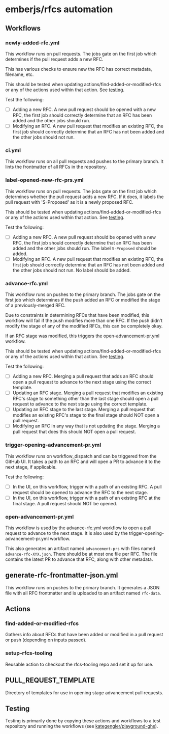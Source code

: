# emberjs/rfcs automation

## Workflows

### newly-added-rfc.yml

This workflow runs on pull requests. The jobs gate on the first job which determines
if the pull request adds a new RFC.

This has various checks to ensure new the RFC has correct metadata, filename, etc.

This should be tested when updating actions/find-added-or-modified-rfcs or any of
the actions used within that action. See [testing](#testing).

Test the following:
- [ ] Adding a new RFC. A new pull request should be opened with a new RFC, the
  first job should correctly determine that an RFC has been added and the other
  jobs should run.
- [ ] Modifying an RFC. A new pull request that modifies an existing RFC, the
  first job should correctly determine that an RFC has not been added and the other
  jobs should not run.

### ci.yml

This workflow runs on all pull requests and pushes to the primary branch. It
lints the frontmatter of all RFCs in the repository.

### label-opened-new-rfc-prs.yml

This workflow runs on pull requests. The jobs gate on the first job which determines
whether the pull request adds a new RFC. If it does, it labels the pull request with
'S-Proposed' as it is a newly proposed RFC.

This should be tested when updating actions/find-added-or-modified-rfcs or any of
the actions used within that action. See [testing](#testing).

Test the following:
- [ ] Adding a new RFC. A new pull request should be opened with a new RFC, the
  first job should correctly determine that an RFC has been added and the other
  jobs should run. The label `S-Proposed` should be added.
- [ ] Modifying an RFC. A new pull request that modifies an existing RFC, the
  first job should correctly determine that an RFC has not been added and the other
  jobs should not run. No label should be added.

### advance-rfc.yml

This workflow runs on pushes to the primary branch. The jobs gate on the first job
which determines if the push added an RFC or modified the stage of a previously-merged
RFC.

Due to constraints in determining RFCs that have been modified, this workflow will
fail if the push modifies more than one RFC. If the push didn't modify the stage
of any of the modified RFCs, this can be completely okay.

If an RFC stage was modified, this triggers the open-advancement-pr.yml workflow.

This should be tested when updating actions/find-added-or-modified-rfcs or any of
the actions used within that action. See [testing](#testing).

Test the following:
- [ ] Adding a new RFC. Merging a pull request that adds an RFC should open a
  pull request to advance to the next stage using the correct template.
- [ ] Updating an RFC stage. Merging a pull request that modifies an existing RFC's
  stage to something other than the last stage should open a pull request to
  advance to the next stage using the correct template.
- [ ] Updating an RFC stage to the last stage. Merging a pull request that modifies
  an existing RFC's stage to the final stage should NOT open a pull request.
- [ ] Modifying an RFC in any way that is not updating the stage. Merging a pull
  request that does this should NOT open a pull request.

### trigger-opening-advancement-pr.yml

This workflow runs on workflow_dispatch and can be triggered from the GitHub UI.
It takes a path to an RFC and will open a PR to advance it to the next stage, if
applicable.

Test the following:
- [ ] In the UI, on this workflow, trigger with a path of an existing RFC. A pull
  request should be opened to advance the RFC to the next stage.
- [ ] In the UI, on this workflow, trigger with a path of an existing RFC at the
  final stage. A pull request should NOT be opened.

### open-advancement-pr.yml

This workflow is used by the advance-rfc.yml workflow to open a pull request to
advance to the next stage. It is also used by the trigger-opening-advancement-pr.yml
workflow.

This also generates an artifact named `advancement-prs` with files named `advance-rfc-XYX.json`.
There should be at most one file per RFC. The file contains the latest PR to
advance that RFC, along with other metadata.

## generate-rfc-frontmatter-json.yml

This workflow runs on pushes to the primary branch. It generates a JSON file with
all RFC frontmatter and is uploaded to an artifact named `rfc-data`.

## Actions

### find-added-or-modified-rfcs

Gathers info about RFCs that have been added or modified in a pull request or push
(depending on inputs passed).

### setup-rfcs-tooling

Reusable action to checkout the rfcs-tooling repo and set it up for use.

## PULL_REQUEST_TEMPLATE

Directory of templates for use in opening stage advancement pull requests.

## Testing
[Testing]: #testing

Testing is primarily done by copying these actions and workflows to a test
repository and running the workflows
(see [kategengler/playground-ghs](https://github.com/kategengler/playground-ghas)).
